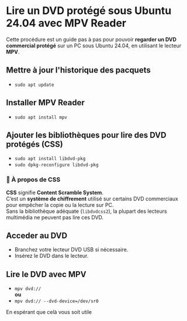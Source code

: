 # Lire un DVD protégé sous Ubuntu 24.04 avec MPV Reader

Cette procédure est un guide pas à pas pour pouvoir **regarder un DVD commercial protégé** sur un PC sous Ubuntu 24.04, en utilisant le lecteur **MPV**.

## Mettre à jour l'historique des pacquets
- ```sudo apt update```

## Installer MPV Reader
- ```sudo apt install mpv```

## Ajouter les bibliothèques pour lire des DVD protégés (CSS)
- ```sudo apt install libdvd-pkg```
- ```sudo dpkg-reconfigure libdvd-pkg```

### 🔐 À propos de CSS

**CSS** signifie **Content Scramble System**.  
C’est un **système de chiffrement** utilisé sur certains DVD commerciaux pour empêcher la copie ou la lecture sur PC.<br>
Sans la bibliothèque adéquate (`libdvdcss2`), la plupart des lecteurs multimédia ne peuvent pas lire ces DVD.

## Acceder au DVD
- Branchez votre lecteur DVD USB si nécessaire.
- Insérez le DVD dans le lecteur.

## Lire le DVD avec MPV

- ```mpv dvd://```<br>
**ou** <br>
- ```mpv dvd:// --dvd-device=/dev/sr0```

En espérant que celà vous soit utile